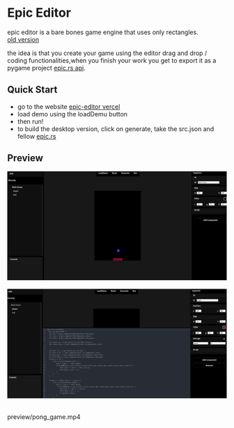 # Epic Editor
epic editor is a bare bones game engine that uses only rectangles.             
[old version](https://github.com/t-88/ta6bi9y)
    
the idea is that you create your game using the editor drag and drop / coding functionalities,when you finish your work you get to export it as a pygame project [epic.rs api](https://github.com/t-88/epic.rs).          
        

## Quick Start
- go to the website [epic-editor vercel](https://epic-editor.vercel.app/)
- load demo using the loadDemu button
- then run!
- to build the desktop version, click on generate, take the src.json and fellow [epic.rs](https://github.com/t-88/epic.rs) 


## Preview
<center> <img src="preview/epic_editor.png" width="900" /> </center>    
<br/>
<center> <img src="preview/code_editor.png" width="900" /> </center>   
<br/>

preview/pong_game.mp4
